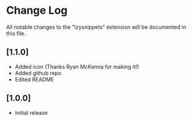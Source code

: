 # Change Log

All notable changes to the "lzysnippets" extension will be documented in this file.

## [1.1.0]
- Added icon (Thanks Ryan McKenna for making it!)
- Added github repo
- Edited README

## [1.0.0]

- Initial release